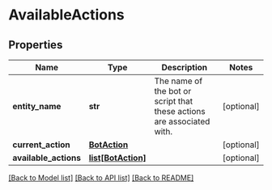 # AvailableActions

## Properties
Name | Type | Description | Notes
------------ | ------------- | ------------- | -------------
**entity_name** | **str** | The name of the bot or script that these actions are associated with. | [optional] 
**current_action** | [**BotAction**](BotAction.md) |  | [optional] 
**available_actions** | [**list[BotAction]**](BotAction.md) |  | [optional] 

[[Back to Model list]](../README.md#documentation-for-models) [[Back to API list]](../README.md#documentation-for-api-endpoints) [[Back to README]](../README.md)

